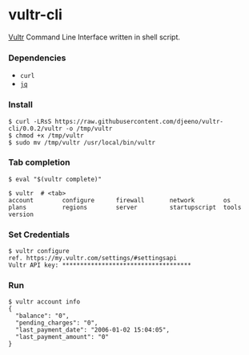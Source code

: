 # vultr-cli

[Vultr](https://www.vultr.com/?ref=7845607-4F) Command Line Interface written in shell script.

### Dependencies

- `curl`
- [`jq`](https://stedolan.github.io/jq/)

### Install

```console
$ curl -LRsS https://raw.githubusercontent.com/djeeno/vultr-cli/0.0.2/vultr -o /tmp/vultr
$ chmod +x /tmp/vultr
$ sudo mv /tmp/vultr /usr/local/bin/vultr
```

### Tab completion

```console
$ eval "$(vultr complete)"

$ vultr  # <tab>
account        configure      firewall       network        os             plans          regions        server         startupscript  tools          version
```

### Set Credentials

```console
$ vultr configure
ref. https://my.vultr.com/settings/#settingsapi
Vultr API key: ************************************
```

### Run

```console
$ vultr account info
{
  "balance": "0",
  "pending_charges": "0",
  "last_payment_date": "2006-01-02 15:04:05",
  "last_payment_amount": "0"
}
```
